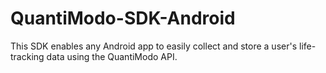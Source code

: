 # QuantiModo-SDK-Android
This SDK enables any Android app to easily collect and store a user's life-tracking data using the QuantiModo API. 
